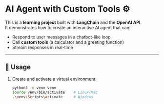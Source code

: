 # AI Agent with Custom Tools ⚙️  

This is a **learning project** built with **LangChain** and the **OpenAI API**.  
It demonstrates how to create an interactive AI agent that can:  
- Respond to user messages in a chatbot-like loop  
- Call **custom tools** (a calculator and a greeting function)  
- Stream responses in real-time  

---

## 🚀 Usage  

1. Create and activate a virtual environment:
   ```bash
   python3 -m venv venv
   source venv/bin/activate    # Linux/Mac
   .\venv\Scripts\activate     # Windows
